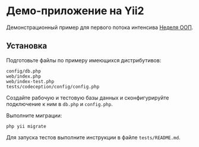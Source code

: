 Демо-приложение на Yii2
=======================

Демонстрационный пример для первого потока интенсива [Неделя ООП](http://www.elisdn.ru/oop-week).

Установка
------

Подготовьте файлы по примеру имеющихся дистрибутивов:

```
config/db.php
web/index.php
web/index-test.php
tests/codeception/config/config.php
```

Создайте рабочую и тестовую базы данных и сконфигурируйте подключение к ним в `db.php` и `config.php`.

Выполните миграции:

```
php yii migrate
```

Для запуска тестов выполните инструкции в файле `tests/README.md`.
